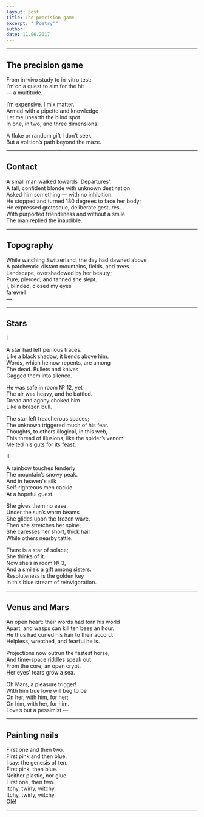 ```yaml
---
layout: post
title: The precision game
excerpt: "'Poetry'"
author: 
date: 11.06.2017
---
```


---

## The precision game

From in-vivo study to in-vitro test:  
I’m on a quest to aim for the hit  
&#8212; a multitude.    

I’m expensive. I mix matter.  
Armed with a pipette and knowledge  
Let me unearth the blind spot  
In one, in two, and three dimensions.  

A fluke or random gift I don’t seek,  
But a volition’s path beyond the maze. 

---

## Contact

A small man walked towards 'Departures'.  
A tall, confident blonde with unknown destination  
Asked him something &#8212; with no inhibition.  
He stopped and turned 180 degrees to face her body;  
He expressed grotesque, deliberate gestures.   
With purported friendliness and without a smile  
The man replied the inaudible. 

---

## Topography

While watching Switzerland, the day had dawned above  
A patchwork: distant mountains, fields, and trees.  
Landscape, overshadowed by her beauty;  
Pure, pierced, and tanned she slept.  
I, blinded, closed my eyes  
farewell  
&#8212;   

---

## Stars

I

A star had left perilous traces.  
Like a black shadow, it bends above him.  
Words, which he now repents, are among  
The dead. Bullets and knives  
Gagged them into silence.   

He was safe in room № 12, yet  
The air was heavy, and he battled.  
Dread and agony choked him  
Like a brazen bull.  

The star left treacherous spaces;   
The unknown triggered much of his fear.   
Thoughts, to others illogical, in this web,  
This thread of illusions, like the spider’s venom   
Melted his guts for its feast.  

II

A rainbow touches tenderly   
The mountain’s snowy peak.  
And in heaven's silk  
Self-righteous men cackle  
At a hopeful guest.  

She gives them no ease.  
Under the sun’s warm beams  
She glides upon the frozen wave.  
Then she stretches her spine;  
She caresses her short, thick hair  
While others nearby tattle.   

There is a star of solace;   
She thinks of it.  
Now she’s in room № 3,  
And a smile’s a gift among sisters.  
Resoluteness is the golden key  
In this blue stream of reinvigoration.    

---

## Venus and Mars

An open heart: their words had torn his world  
Apart; and wasps can kill ten bees an hour.  
He thus had curled his hair to their accord.    
Helpless, wretched, and fearful he is.  

Projections now outrun the fastest horse,  
And time-space riddles speak out  
From the core; an open crypt.   
Her eyes' tears grow a sea.  

Oh Mars, a pleasure trigger!  
With him true love will beg to be  
On her, with him, for her;  
On him, with her, for him.  
Love’s but a pessimist &#8212; 

---

## Painting nails

First one and then two.  
First pink and then blue.   
I say: the genesis of ten.  
First pink, then blue.  
Neither plastic, nor glue.  
First one, then two.  
Itchy, twirly, witchy.  
Itchy, twirly, witchy.  
Olé!

---
